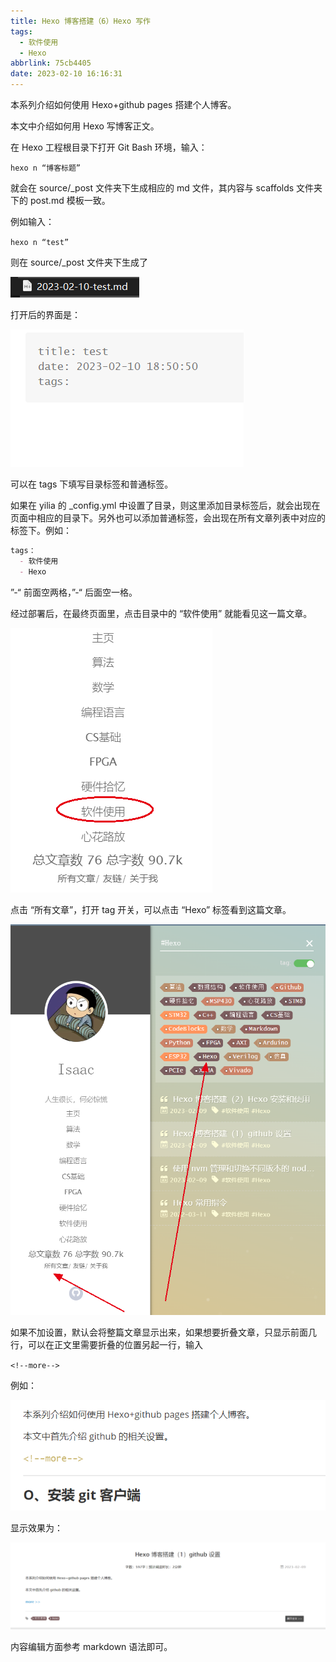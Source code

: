```yaml
---
title: Hexo 博客搭建（6）Hexo 写作
tags:
  - 软件使用
  - Hexo
abbrlink: 75cb4405
date: 2023-02-10 16:16:31
---
```


本系列介绍如何使用 Hexo+github pages 搭建个人博客。

本文中介绍如何用 Hexo 写博客正文。

<!--more-->

在 Hexo 工程根目录下打开 Git Bash 环境，输入：

`hexo n “博客标题”`

就会在 source/_post 文件夹下生成相应的 md 文件，其内容与 scaffolds 文件夹下的 post.md 模板一致。



例如输入：

`hexo n “test”`

则在 source/_post 文件夹下生成了

![image-20230210185134454](2023-02-10-Hexo-博客搭建（6）Hexo-写作/image-20230210185134454.png)

打开后的界面是：

![image-20230210185215921](2023-02-10-Hexo-博客搭建（6）Hexo-写作/image-20230210185215921.png)

可以在 tags 下填写目录标签和普通标签。

如果在 yilia 的 _config.yml 中设置了目录，则这里添加目录标签后，就会出现在页面中相应的目录下。另外也可以添加普通标签，会出现在所有文章列表中对应的标签下。例如：

```markdown
tags：
  - 软件使用
  - Hexo
```

”-“ 前面空两格，”-“ 后面空一格。

经过部署后，在最终页面里，点击目录中的 “软件使用” 就能看见这一篇文章。

![image-20230210185750401](2023-02-10-Hexo-博客搭建（6）Hexo-写作/image-20230210185750401.png)

点击 “所有文章”，打开 tag 开关，可以点击 “Hexo” 标签看到这篇文章。

![image-20230210185940036](2023-02-10-Hexo-博客搭建（6）Hexo-写作/image-20230210185940036.png)



如果不加设置，默认会将整篇文章显示出来，如果想要折叠文章，只显示前面几行，可以在正文里需要折叠的位置另起一行，输入

`<!--more-->`

例如：

![image-20230210190208727](2023-02-10-Hexo-博客搭建（6）Hexo-写作/image-20230210190208727.png)

显示效果为：

![image-20230210190319899](2023-02-10-Hexo-博客搭建（6）Hexo-写作/image-20230210190319899.png)



内容编辑方面参考 markdown 语法即可。





